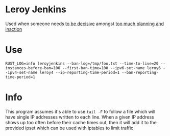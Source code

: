 # Leroy Jenkins
Used when someone needs [to be decisive](https://www.youtube.com/watch?v=mLyOj_QD4a4) amongst [too much planning and inaction](https://www.youtube.com/watch?v=km5FAAQLUT8)

# Use
```
RUST_LOG=info leroyjenkins --ban-log=/tmp/foo.txt --time-to-live=20 --instances-before-ban=100 --first-ban-time=100 --ipv6-set-name leroy6 --ipv4-set-name leroy4 --ip-reporting-time-period=1 --ban-reporting-time-period=1
```

# Info
This program assumes it's able to use `tail -F` to follow a file which will have single IP addresses written to each line. When a given IP address shows up too often before their cache times out, then it will add it to the provided ipset which can be used with iptables to limit traffic
